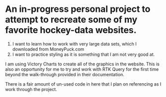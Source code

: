 # An in-progress personal project to attempt to recreate some of my favorite hockey-data websites.

1) I want to learn how to work with very large data sets, which I downloaded from MoneyPuck.com
2) I want to practice styling as it is something that I am not very good at.

I am using Victory Charts to create all of the graphics in the website. This is also an opportunity for me to try and work with RTK Query for the first time beyond the walk-through provided in their documentation.

There is a fair amount of un-used code in here that I plan on referencing as I work through the project.
